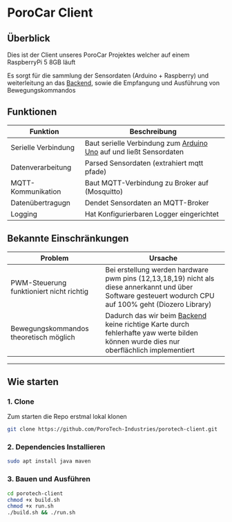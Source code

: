# PoroCar Client

## Überblick

Dies ist der Client unseres PoroCar Projektes welcher auf einem RaspberryPi 5 8GB läuft

Es sorgt für die sammlung der Sensordaten (Arduino + Raspberry) und weiterleitung an das [Backend](https://github.com/PoroTech-Industries/porotech-backend), sowie die Empfangung und Ausführung von Bewegungskommandos


## Funktionen

| Funktion            | Beschreibung                                                                                                                   |
|---------------------|--------------------------------------------------------------------------------------------------------------------------------|
| Serielle Verbindung | Baut serielle Verbindung zum [Arduino Uno](https://github.com/PoroTech-Industries/porotech-embedded) auf und ließt Sensordaten |
| Datenverarbeitung   | Parsed Sensordaten (extrahiert mqtt pfade)                                                                                     |
| MQTT-Kommunikation  | Baut MQTT-Verbindung zu Broker auf (Mosquitto)                                                                                 |
| Datenübertragugn    | Dendet Sensordaten an MQTT-Broker                                                                                              |
| Logging             | Hat Konfigurierbaren Logger eingerichtet                                                                                       |

## Bekannte Einschränkungen

| Problem                                  | Ursache                                                                                                                                                                                           |
|------------------------------------------|---------------------------------------------------------------------------------------------------------------------------------------------------------------------------------------------------|
| PWM-Steuerung funktioniert nicht richtig | Bei erstellung werden hardware pwm pins (12,13,18,19) nicht als diese annerkannt und über Software gesteuert wodurch CPU auf 100% geht (Diozero Library)                                          |
| Bewegungskommandos theoretisch möglich   | Dadurch das wir beim [Backend](https://github.com/PoroTech-Industries/porotech-backend) keine richtige Karte durch fehlerhafte yaw werte bilden können wurde dies nur oberflächlich implementiert |

---

## Wie starten

### 1. Clone

Zum starten die Repo erstmal lokal klonen

```bash
git clone https://github.com/PoroTech-Industries/porotech-client.git
```

### 2. Dependencies Installieren

```bash
sudo apt install java maven 
```

### 3. Bauen und Ausführen

```bash
cd porotech-client
chmod +x build.sh
chmod +x run.sh
./build.sh && ./run.sh
```
